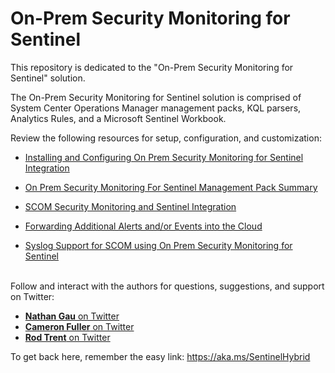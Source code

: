 # On-Prem Security Monitoring for Sentinel

This repository is dedicated to the "On-Prem Security Monitoring for Sentinel" solution.

The On-Prem Security Monitoring for Sentinel solution is comprised of System Center Operations Manager management packs, KQL parsers, Analytics Rules, and a Microsoft Sentinel Workbook.

Review the following resources for setup, configuration, and customization:

* <a href="https://cda.ms/2Yv" target="_blank">Installing and Configuring On Prem Security Monitoring for Sentinel Integration</a><br>

* <a href="https://cda.ms/2Yw" target="_blank">On Prem Security Monitoring For Sentinel Management Pack Summary</a><br>

* <a href="https://cda.ms/2YB" target="_blank">SCOM Security Monitoring and Sentinel Integration</a><br>

* <a href="https://cda.ms/2YL" target="_blank">Forwarding Additional Alerts and/or Events into the Cloud</a><br>

* <a href="https://cda.ms/2YQ" target="_blank">Syslog Support for SCOM using On Prem Security Monitoring for Sentinel</a><br>

<br>Follow and interact with the authors for questions, suggestions, and support on Twitter:

* <a href="https://cda.ms/2YZ" target="_blank"><b>Nathan Gau</b> on Twitter</a><br>
* <a href="https://cda.ms/2Z0" target="_blank"><b>Cameron Fuller</b> on Twitter</a><br>
* <a href="https://cda.ms/2Z1" target="_blank"><b>Rod Trent</b> on Twitter</a><br>

To get back here, remember the easy link: https://aka.ms/SentinelHybrid

